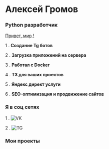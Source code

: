 # Алексей Громов

### Python разработчик

 [Привет, мир !](https://i.postimg.cc/sfKsWwqC/k-SEPB3zv-ZKg.png)

1 . **Создание Tg ботов**

2 . **Загрузка приложений на сервера**

3 . **Работал с Docker**

4 . **Т3 для ваших проектов**

5 . **Яндекс директ услуги**

6 . **SEO-оптимизация и продвижение сайтов**


### Я в соц сетях
1 . ![VK](https://vk.com/CRYPTANER)

2 . ![TG][def]

### Мои проекты 

[def]: https://t.me/CRYPTANER